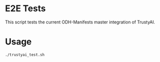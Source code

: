 # E2E Tests
This script tests the current ODH-Manifests master integration of TrustyAI.

# Usage
`./trustyai_test.sh`